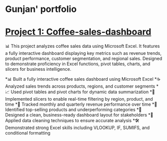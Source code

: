 # Gunjan' portfolio
# [Project 1: Coffee-sales-dashboard](https://github.com/gujjy/coffee-sales-dashboard)

📊 This project analyzes coffee sales data using Microsoft Excel. It features a fully interactive dashboard displaying key metrics such as revenue trends, product performance, customer segmentation, and regional sales. Designed to demonstrate proficiency in Excel functions, pivot tables, charts, and slicers for business intelligence.

*📊 Built a fully interactive coffee sales dashboard using Microsoft Excel
*☕ Analyzed sales trends across products, regions, and customer segments
*📈 Used pivot tables and pivot charts for dynamic data summarization
*🔄 Implemented slicers to enable real-time filtering by region, product, and time
*📅 Tracked monthly and quarterly revenue performance over time
*🧠 Identified top-selling products and underperforming categories
*💼 Designed a clean, business-ready dashboard layout for stakeholders
*📂 Applied data cleaning techniques to ensure accurate analysis
*🛠️ Demonstrated strong Excel skills including VLOOKUP, IF, SUMIFS, and conditional formatting


 
